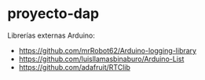 # proyecto-dap

Librerías externas Arduino:
- https://github.com/mrRobot62/Arduino-logging-library
- https://github.com/luisllamasbinaburo/Arduino-List
- https://github.com/adafruit/RTClib
